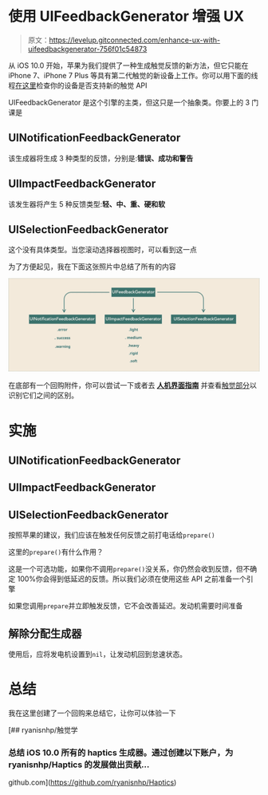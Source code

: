 # 使用 UIFeedbackGenerator 增强 UX

> 原文：<https://levelup.gitconnected.com/enhance-ux-with-uifeedbackgenerator-756f01c54873>

从 iOS 10.0 开始，苹果为我们提供了一种生成触觉反馈的新方法，但它只能在 iPhone 7、iPhone 7 Plus 等具有第二代触觉的新设备上工作。你可以用下面的线程[在这里](https://stackoverflow.com/questions/39564510/check-if-device-supports-uifeedbackgenerator-in-ios-10/39592312#39592312)检查你的设备是否支持新的触觉 API

UIFeedbackGenerator 是这个引擎的主类，但这只是一个抽象类。你要上的 3 门课是

## **UINotificationFeedbackGenerator**

该生成器将生成 3 种类型的反馈，分别是:**错误、成功和警告**

## **UIImpactFeedbackGenerator**

该发生器将产生 5 种反馈类型:**轻、中、重、硬和软**

## **UISelectionFeedbackGenerator**

这个没有具体类型。当您滚动选择器视图时，可以看到这一点

为了方便起见，我在下面这张照片中总结了所有的内容

![](img/cffb900c74d92fd0599c3a6e87d3e36a.png)

在底部有一个回购附件，你可以尝试一下或者去 [**人机界面指南**](https://developer.apple.com/design/human-interface-guidelines/) 并查看[触觉部分](https://developer.apple.com/design/human-interface-guidelines/ios/user-interaction/haptics/)以识别它们之间的区别。

# 实施

## UINotificationFeedbackGenerator

## UIImpactFeedbackGenerator

## UISelectionFeedbackGenerator

按照苹果的建议，我们应该在触发任何反馈之前打电话给`prepare()`

这里的`prepare()`有什么作用？

这是一个可选功能，如果你不调用`prepare()`没关系，你仍然会收到反馈，但不确定 100%你会得到低延迟的反馈。所以我们必须在使用这些 API 之前准备一个引擎

如果您调用`prepare`并立即触发反馈，它不会改善延迟。发动机需要时间准备

## 解除分配生成器

使用后，应将发电机设置到`nil`，让发动机回到怠速状态。

# 总结

我在这里创建了一个回购来总结它，让你可以体验一下

[](https://github.com/ryanisnhp/Haptics) [## ryanisnhp/触觉学

### 总结 iOS 10.0 所有的 haptics 生成器。通过创建以下账户，为 ryanisnhp/Haptics 的发展做出贡献…

github.com](https://github.com/ryanisnhp/Haptics)